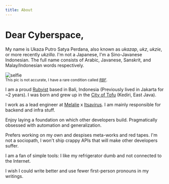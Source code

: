 ```yaml
---
title: About
---
```


# Dear Cyberspace,


My name is Ukaza Putro Satya Perdana, also known as *ukazap*, *ukz*, *ukzie*, or more recently *ukzilla*. I'm not a Japanese, I'm a Sino-Javanese Indonesian. The full name consists of Arabic, Javanese, Sanskrit, and Malay/Indonesian words respectively.

<p>
  <img src="https://avatars3.githubusercontent.com/u/6721248?s=160&v=4" alt="selfie">
  <br>
  <small>This pic is not accurate, I have a rare condition called <em><a href="https://en.wikipedia.org/wiki/Resting_bitch_face">RBF</a></em>.</small>
</p>

I am a proud [Rubyist](https://www.ruby-lang.org/) based in Bali, Indonesia (Previously lived in Jakarta for ~2 years). I was born and grew up in the [City of Tofu](https://www.thejakartapost.com/life/2017/02/21/kediris-bah-kacung-tofu-tradition-matters.html) (Kediri, East Java).

I work as a lead engineer at [Melalie](https://melalie.com) x [Itsavirus](https://itsavirus.com). I am mainly responsible for backend and infra stuff.

Enjoy laying a foundation on which other developers build. Pragmatically obsessed with automation and generalization.

Prefers working on my own and despises meta-works and red tapes. I'm not a sociopath, I won't ship crappy APIs that will make other developers suffer.

I am a fan of simple tools: I like my refrigerator dumb and not connected to the Internet.

I wish I could write better and use fewer first-person pronouns in my writings.

<script src="https://utteranc.es/client.js" repo="ukazap/blog" issue-term="pathname" theme="boxy-light" crossorigin="anonymous" async />
